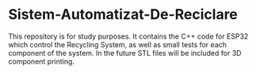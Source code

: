 # Sistem-Automatizat-De-Reciclare
This repository is for study purposes. It contains the C++ code for ESP32 which control the Recycling System, as well as small tests for each component of the system. In the future STL files will be included for 3D component printing.

